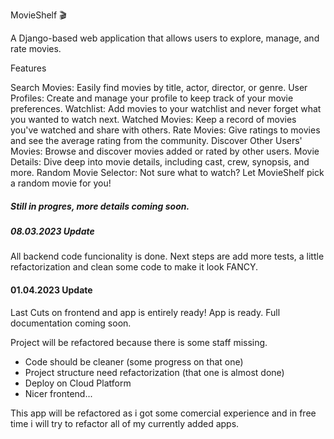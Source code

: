 MovieShelf 🎬

A Django-based web application that allows users to explore, manage, and rate movies.

Features

Search Movies: Easily find movies by title, actor, director, or genre.
User Profiles: Create and manage your profile to keep track of your movie preferences.
Watchlist: Add movies to your watchlist and never forget what you wanted to watch next.
Watched Movies: Keep a record of movies you've watched and share with others.
Rate Movies: Give ratings to movies and see the average rating from the community.
Discover Other Users' Movies: Browse and discover movies added or rated by other users.
Movie Details: Dive deep into movie details, including cast, crew, synopsis, and more.
Random Movie Selector: Not sure what to watch? Let MovieShelf pick a random movie for you!



##### Still in progres, more details coming soon. #####
##### 08.03.2023 Update #####
All backend code funcionality is done. Next steps are add more tests, a little refactorization and clean some code to make it look FANCY.
#### 01.04.2023 Update ####
Last Cuts on frontend and app is entirely ready!
App is ready. Full documentation coming soon.




Project will be refactored because there is some staff missing. 
- Code should be cleaner (some progress on that one)
- Project structure need refactorization (that one is almost done)
- Deploy on Cloud Platform 
- Nicer frontend... 

This app will be refactored as i got some comercial experience and in free time i will try to refactor all of my currently added apps.
